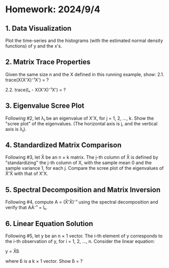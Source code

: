 # Homework: 2024/9/4

## 1. Data Visualization
Plot the time-series and the histograms (with the estimated normal density functions) of y and the x's.

## 2. Matrix Trace Properties
Given the same size n and the X defined in this running example, show:
2.1. trace(X(X'X)⁻¹X') = ? 

2.2. trace(Iₙ - X(X'X)⁻¹X') = ?

## 3. Eigenvalue Scree Plot
Following #2, let λⱼ be an eigenvalue of X'X, for j = 1, 2, ..., k. Show the "scree plot" of the eigenvalues. (The horizontal axis is j, and the vertical axis is λⱼ).

## 4. Standardized Matrix Comparison
Following #3, let X̄ be an n × k matrix. The j-th column of X̄ is defined by "standardizing" the j-th column of X, with the sample mean 0 and the sample variance 1, for each j. Compare the scree plot of the eigenvalues of X̄'X̄ with that of X'X.

## 5. Spectral Decomposition and Matrix Inversion
Following #4, compute A = (X̄'X̄)⁻¹ using the spectral decomposition and verify that AA⁻¹ = Iₖ.

## 6. Linear Equation Solution
Following #5, let y be an n × 1 vector. The i-th element of y corresponds to the i-th observation of y, for i = 1, 2, ..., n. Consider the linear equation:

y = X̄b̂

where b̂ is a k × 1 vector. Show b̂ = ?
